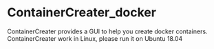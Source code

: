 # ContainerCreater_docker
ContainerCreater provides a GUI to help you create docker containers. <br>
ContainerCreater work in Linux, please run it on Ubuntu 18.04
